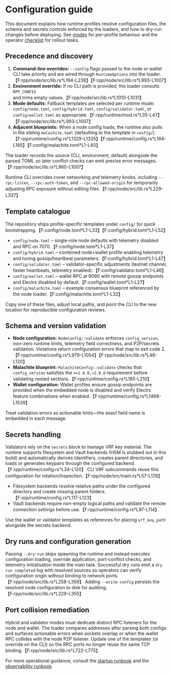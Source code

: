 # Configuration guide

This document explains how runtime profiles resolve configuration files, the schema and secrets
controls enforced by the loaders, and how to dry-run changes before deploying. See
[modes](modes.md) for per-profile behaviour and the operator [checklist](checklists/operator.md) for
rollout tasks.

## Precedence and discovery

1. **Command-line overrides:** `--config` flags passed to the node or wallet CLI take priority and are
   wired through `RuntimeOptions` into the loader.【F:rpp/node/src/lib.rs†L194-L238】【F:rpp/node/src/lib.rs†L993-L1007】
2. **Environment override:** If no CLI path is provided, the loader consults `RPP_CONFIG` and trims
   empty values.【F:rpp/node/src/lib.rs†L1010-L1031】
3. **Mode defaults:** Fallback templates are selected per runtime mode: `config/node.toml`,
   `config/hybrid.toml`, `config/validator.toml`, or `config/wallet.toml` as appropriate.【F:rpp/runtime/mod.rs†L35-L47】【F:rpp/node/src/lib.rs†L993-L1007】
4. **Adjacent blueprints:** When a node config loads, the runtime also pulls in the sibling
   `malachite.toml` (defaulting to the template in `config/`).【F:rpp/runtime/config.rs†L1329-L1335】【F:rpp/runtime/config.rs†L164-L185】【F:config/malachite.toml†L1-L40】

The loader records the source (CLI, environment, default) alongside the parsed TOML so later conflict
checks can emit precise error messages.【F:rpp/node/src/lib.rs†L960-L1007】

Runtime CLI overrides cover networking and telemetry knobs, including
`--rpc-listen`, `--rpc-auth-token`, and `--rpc-allowed-origin` for temporarily
adjusting RPC exposure without editing files.【F:rpp/node/src/lib.rs†L229-L337】

## Template catalogue

The repository ships profile-specific templates under `config/` for quick bootstrapping.【F:config/node.toml†L1-L33】【F:config/hybrid.toml†L1-L52】

* `config/node.toml` – single-role node defaults with telemetry disabled and RPC on 7070.【F:config/node.toml†L1-L37】
* `config/hybrid.toml` – combined node+wallet profile enabling telemetry and tuning gossip/heartbeat
  parameters.【F:config/hybrid.toml†L1-L47】
* `config/validator.toml` – validator-specific adjustments (testnet channel, faster heartbeats,
  telemetry enabled).【F:config/validator.toml†L1-L46】
* `config/wallet.toml` – wallet RPC at 9090 with remote gossip endpoints and Electrs disabled by
  default.【F:config/wallet.toml†L1-L27】
* `config/malachite.toml` – example consensus blueprint referenced by the node loader.【F:config/malachite.toml†L1-L32】

Copy one of these files, adjust local paths, and point the CLI to the new location for reproducible
configuration reviews.

## Schema and version validation

* **Node configuration:** `NodeConfig::validate` enforces `config_version`, non-zero runtime limits,
  telemetry field correctness, and P2P/secrets validation. Violations return configuration errors that
  map to exit code 2.【F:rpp/runtime/config.rs†L979-L1054】【F:rpp/node/src/lib.rs†L48-L120】
* **Malachite blueprint:** `MalachiteConfig::validate` checks that `config_version` satisfies the
  `>=1.0.0,<2.0.0` requirement before validating nested sections.【F:rpp/runtime/config.rs†L185-L210】
* **Wallet configuration:** Wallet profiles ensure gossip endpoints are provided when the embedded
  node is disabled and verify Electrs feature combinations when enabled.【F:rpp/runtime/config.rs†L1468-L1539】

Treat validation errors as actionable hints—the exact field name is embedded in each message.

## Secrets handling

Validators rely on the `secrets` block to manage VRF key material. The runtime supports filesystem and
Vault backends (HSM is stubbed out in this build) and automatically derives identifiers, creates
parent directories, and loads or generates keypairs through the configured backend.【F:rpp/runtime/config.rs†L34-L120】 CLI VRF subcommands reuse this configuration for rotation/inspection.【F:rpp/node/src/main.rs†L57-L178】

* Filesystem backends resolve relative paths under the configured directory and create missing parent
  folders.【F:rpp/runtime/config.rs†L117-L123】
* Vault backends require non-empty logical paths and validate the remote connection settings before
  use.【F:rpp/runtime/config.rs†L97-L114】

Use the wallet or validator templates as references for placing `vrf_key_path` alongside the secrets
backend.

## Dry runs and configuration generation

Passing `--dry-run` skips spawning the runtime and instead executes configuration loading, override
application, port-conflict checks, and telemetry initialisation inside the main task. Successful dry
runs emit a `dry run completed` log with resolved sources so operators can verify configuration origin
without binding to network ports.【F:rpp/node/src/lib.rs†L258-L359】 Adding `--write-config` persists the
resolved node configuration to disk for auditing.【F:rpp/node/src/lib.rs†L229-L355】

## Port collision remediation

Hybrid and validator modes must dedicate distinct RPC listeners for the node and wallet. The loader compares
addresses after parsing both configs and surfaces actionable errors when sockets overlap or when the
wallet RPC collides with the node P2P listener. Update one of the templates (or override on the CLI)
so the RPC ports no longer reuse the same TCP binding.【F:rpp/node/src/lib.rs†L722-L775】

For more operational guidance, consult the [startup runbook](runbooks/startup.md) and the
[observability runbook](runbooks/observability.md).

